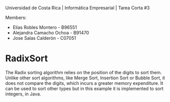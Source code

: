 Universidad de Costa Rica | Informática Empresarial | Tarea Corta #3

Members:

- Elías Robles Montero - B96551
- Alejandra Camacho Ochoa - B91470
- Jose Salas Calderón - C07051

# RadixSort
The Radix sorting algorithm relies on the position of the digits to sort them.
Unlike other sort algorithms, like Merge Sort, Insertion Sort or Bubble Sort, it does not compare the digits, which incurs a greater memory expenditure.
It can be used to sort other types but in this example it is implemented to sort integers, in Java.


